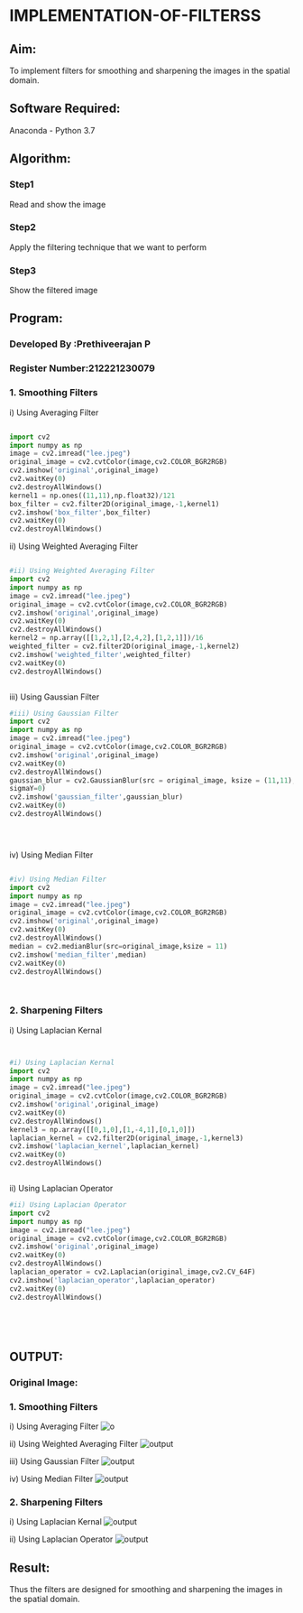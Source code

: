 # IMPLEMENTATION-OF-FILTERSS
## Aim:
To implement filters for smoothing and sharpening the images in the spatial domain.

## Software Required:
Anaconda - Python 3.7

## Algorithm:
### Step1
Read and show the image
### Step2
Apply the filtering technique that we want to perform
### Step3
Show the filtered image

## Program: 
### Developed By   :Prethiveerajan P
### Register Number:212221230079


### 1. Smoothing Filters

i) Using Averaging Filter
```Python

import cv2
import numpy as np
image = cv2.imread("lee.jpeg")
original_image = cv2.cvtColor(image,cv2.COLOR_BGR2RGB)
cv2.imshow('original',original_image)
cv2.waitKey(0)
cv2.destroyAllWindows()
kernel1 = np.ones((11,11),np.float32)/121
box_filter = cv2.filter2D(original_image,-1,kernel1)
cv2.imshow('box_filter',box_filter)
cv2.waitKey(0)
cv2.destroyAllWindows()


```
ii) Using Weighted Averaging Filter
```Python

#ii) Using Weighted Averaging Filter
import cv2
import numpy as np
image = cv2.imread("lee.jpeg")
original_image = cv2.cvtColor(image,cv2.COLOR_BGR2RGB)
cv2.imshow('original',original_image)
cv2.waitKey(0)
cv2.destroyAllWindows()
kernel2 = np.array([[1,2,1],[2,4,2],[1,2,1]])/16
weighted_filter = cv2.filter2D(original_image,-1,kernel2)
cv2.imshow('weighted_filter',weighted_filter)
cv2.waitKey(0)
cv2.destroyAllWindows()



```
iii) Using Gaussian Filter
```Python
#iii) Using Gaussian Filter
import cv2
import numpy as np
image = cv2.imread("lee.jpeg")
original_image = cv2.cvtColor(image,cv2.COLOR_BGR2RGB)
cv2.imshow('original',original_image)
cv2.waitKey(0)
cv2.destroyAllWindows()
gaussian_blur = cv2.GaussianBlur(src = original_image, ksize = (11,11), sigmaX=0,
sigmaY=0)
cv2.imshow('gaussian_filter',gaussian_blur)
cv2.waitKey(0)
cv2.destroyAllWindows()





```

iv) Using Median Filter
```Python

#iv) Using Median Filter
import cv2
import numpy as np
image = cv2.imread("lee.jpeg")
original_image = cv2.cvtColor(image,cv2.COLOR_BGR2RGB)
cv2.imshow('original',original_image)
cv2.waitKey(0)
cv2.destroyAllWindows()
median = cv2.medianBlur(src=original_image,ksize = 11)
cv2.imshow('median_filter',median)
cv2.waitKey(0)
cv2.destroyAllWindows()




```

### 2. Sharpening Filters
i) Using Laplacian Kernal
```Python


#i) Using Laplacian Kernal
import cv2
import numpy as np
image = cv2.imread("lee.jpeg")
original_image = cv2.cvtColor(image,cv2.COLOR_BGR2RGB)
cv2.imshow('original',original_image)
cv2.waitKey(0)
cv2.destroyAllWindows()
kernel3 = np.array([[0,1,0],[1,-4,1],[0,1,0]])
laplacian_kernel = cv2.filter2D(original_image,-1,kernel3)
cv2.imshow('laplacian_kernel',laplacian_kernel)
cv2.waitKey(0)
cv2.destroyAllWindows()



```
ii) Using Laplacian Operator
```Python
#ii) Using Laplacian Operator
import cv2
import numpy as np
image = cv2.imread("lee.jpeg")
original_image = cv2.cvtColor(image,cv2.COLOR_BGR2RGB)
cv2.imshow('original',original_image)
cv2.waitKey(0)
cv2.destroyAllWindows()
laplacian_operator = cv2.Laplacian(original_image,cv2.CV_64F)
cv2.imshow('laplacian_operator',laplacian_operator)
cv2.waitKey(0)
cv2.destroyAllWindows()






```

## OUTPUT:
### Original Image:

### 1. Smoothing Filters


i) Using Averaging Filter
![o](o2.png)

ii) Using Weighted Averaging Filter
![output](weight.png)

iii) Using Gaussian Filter
![output](gaussian.png)


iv) Using Median Filter
![output](median.png)


### 2. Sharpening Filters


i) Using Laplacian Kernal
![output](lapcian.png)


ii) Using Laplacian Operator
![output](lap2.png)


## Result:
Thus the filters are designed for smoothing and sharpening the images in the spatial domain.
